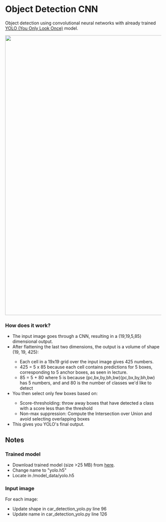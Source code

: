# Object Detection CNN
Object detection using convolutional neural networks with already trained <a href="https://pjreddie.com/darknet/yolo/">YOLO (You Only Look Once)</a> model.

<p align="center"><img src="https://user-images.githubusercontent.com/24521991/33061502-553d2b4e-ced7-11e7-9a11-3e60e576d180.png" width="900"></p>

### How does it work?
<ul>
<li>The input image goes through a CNN, resulting in a (19,19,5,85) dimensional output.</li>
<li>After flattening the last two dimensions, the output is a volume of shape (19, 19, 425):</li>
<ul>
<li>Each cell in a 19x19 grid over the input image gives 425 numbers.</li>
<li>425 = 5 x 85 because each cell contains predictions for 5 boxes, corresponding to 5 anchor boxes, as seen in lecture.</li>
<li>85 = 5 + 80 where 5 is because  (pc,bx,by,bh,bw)(pc,bx,by,bh,bw)  has 5 numbers, and and 80 is the number of classes we'd like to detect</li>
</ul>
<li>You then select only few boxes based on:</li>
<ul>
<li>Score-thresholding: throw away boxes that have detected a class with a score less than the threshold</li>
<li>Non-max suppression: Compute the Intersection over Union and avoid selecting overlapping boxes</li>
</ul>
<li>This gives you YOLO's final output.</li>
</ul>

## Notes

### Trained model
<ul>
<li>Download trained model (size >25 MB) from <a href="https://pjreddie.com/media/files/yolo-voc.weights">here</a>.</li>
<li>Change name to "yolo.h5"</li>
<li>Locate in /model_data/yolo.h5</li>
</ul>

### Input image
For each image:
<ul>
<li>Update shape in car_detection_yolo.py line 96</li>
<li>Update name in car_detection_yolo.py line 126</li>
</ul>
